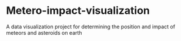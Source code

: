 # Metero-impact-visualization
A data visualization project for determining the position and impact of meteors and asteroids on earth
